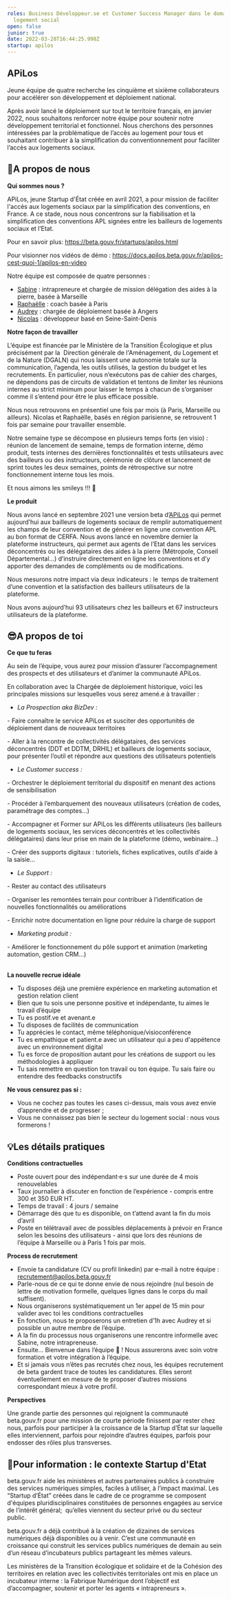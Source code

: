 ```yaml
---
roles: Business Développeur.se et Customer Success Manager dans le domaine du
  logement social
open: false
junior: true
date: 2022-03-28T16:44:25.998Z
startup: apilos
---
```

## APiLos



Jeune équipe de quatre recherche les cinquième et sixième collaborateurs pour accélérer son développement et déploiement national.

Après avoir lancé le déploiement sur tout le territoire français, en janvier 2022, nous souhaitons renforcer notre équipe pour soutenir notre développement territorial et fonctionnel. Nous cherchons des personnes intéressées par la problématique de l’accès au logement pour tous et souhaitant contribuer à la simplification du conventionnement pour faciliter l’accès aux logements sociaux.



## 👫A propos de nous 

**Qui sommes nous ?**

APiLos, jeune Startup d'État créée en avril 2021, a pour mission de faciliter l'accès aux logements sociaux par la simplification des conventions, en France. A ce stade, nous nous concentrons sur la fiabilisation et la simplification des conventions APL signées entre les bailleurs de logements sociaux et l’Etat.

Pour en savoir plus: <https://beta.gouv.fr/startups/apilos.html>

Pour visionner nos vidéos de démo : <https://docs.apilos.beta.gouv.fr/apilos-cest-quoi-1/apilos-en-video> 

Notre équipe est composée de quatre personnes :

* [Sabine](https://www.linkedin.com/in/sabine-marini-b6747756?originalSubdomain=fr) : intrapreneure et chargée de mission délégation des aides à la pierre, basée à Marseille
* [Raphaëlle](https://www.linkedin.com/in/rapha%C3%ABlle-neyton-93ab4037/) : coach basée à Paris
* [Audrey](https://www.linkedin.com/in/audrey-houssais/) : chargée de déploiement basée à Angers
* [Nicolas](https://www.linkedin.com/in/nicolas-oudard-9534075/) : développeur basé en Seine-Saint-Denis 

**Notre façon de travailler**

L’équipe est financée par le Ministère de la Transition Écologique et plus précisément par la  Direction générale de l'Aménagement, du Logement et de la Nature (DGALN) qui nous laissent une autonomie totale sur la communication, l’agenda, les outils utilisés, la gestion du budget et les recrutements. En particulier, nous n’exécutons pas de cahier des charges, ne dépendons pas de circuits de validation et tentons de limiter les réunions internes au strict minimum pour laisser le temps à chacun de s’organiser comme il s’entend pour être le plus efficace possible. 

Nous nous retrouvons en présentiel une fois par mois (à Paris, Marseille ou ailleurs). Nicolas et Raphaëlle, basés en région parisienne, se retrouvent 1 fois par semaine pour travailler ensemble. 

Notre semaine type se décompose en plusieurs temps forts (en visio) : réunion de lancement de semaine, temps de formation interne, démo produit, tests internes des dernières fonctionnalités et tests utilisateurs avec des bailleurs ou des instructeurs, cérémonie de clôture et lancement de sprint toutes les deux semaines, points de rétrospective sur notre fonctionnement interne tous les mois. 

Et nous aimons les smileys !!! 🤪

**Le produit**

Nous avons lancé en septembre 2021 une version beta d’[APiLos](https://apilos.beta.gouv.fr/) qui permet aujourd’hui aux bailleurs de logements sociaux de remplir automatiquement les champs de leur convention et de générer en ligne une convention APL au bon format de CERFA. Nous avons lancé en novembre dernier la plateforme instructeurs, qui permet aux agents de l’Etat dans les services déconcentrés ou les délégataires des aides à la pierre (Métropole, Conseil Départemental…) d’instruire directement en ligne les conventions et d’y apporter des demandes de compléments ou de modifications. 

Nous mesurons notre impact via deux indicateurs : le  temps de traitement d’une convention et la satisfaction des bailleurs utilisateurs de la plateforme. 

Nous avons aujourd’hui 93 utilisateurs chez les bailleurs et 67 instructeurs utilisateurs de la plateforme.



## 😎A propos de toi 

**Ce que tu feras** 

Au sein de l’équipe, vous aurez pour mission d’assurer l’accompagnement des prospects et des utilisateurs et d’animer la communauté APiLos.

En collaboration avec la Chargée de déploiement historique, voici les principales missions sur lesquelles vous serez amené.e à travailler :

* *La Prospection aka BizDev :*

\- Faire connaître le service APiLos et susciter des opportunités de déploiement dans de nouveaux territoires

\- Aller à la rencontre de collectivités délégataires, des services déconcentrés (DDT et DDTM, DRHIL) et bailleurs de logements sociaux, pour présenter l’outil et répondre aux questions des utilisateurs potentiels

* *Le Customer success :*

\- Orchestrer le déploiement territorial du dispositif en menant des actions de sensibilisation

\- Procéder à l’embarquement des nouveaux utilisateurs (création de codes, paramétrage des comptes…)

\- Accompagner et Former sur APiLos les différents utilisateurs (les bailleurs de logements sociaux, les services déconcentrés et les collectivités délégataires) dans leur prise en main de la plateforme (démo, webinaire…)

\- Créer des supports digitaux : tutoriels, fiches explicatives, outils d'aide à la saisie...

* *Le Support :*

\- Rester au contact des utilisateurs

\- Organiser les remontées terrain pour contribuer à l’identification de nouvelles fonctionnalités ou améliorations

\- Enrichir notre documentation en ligne pour réduire la charge de support

* *Marketing produit :*

\- Améliorer le fonctionnement du pôle support et animation (marketing automation, gestion CRM…)



\
**La nouvelle recrue idéale**

* Tu disposes déjà une première expérience en marketing automation et gestion relation client 
* Bien que tu sois une personne positive et indépendante, tu aimes le travail d’équipe
* Tu es postif.ve et avenant.e
* Tu disposes de facilités de communication
* Tu apprécies le contact, même téléphonique/visioconférence
* Tu es empathique et patient.e avec un utilisateur qui a peu d'appétence avec un environnement digital
* Tu es force de proposition autant pour les créations de support ou les méthodologies à appliquer
* Tu sais remettre en question ton travail ou ton équipe. Tu sais faire ou entendre des feedbacks constructifs



**Ne vous censurez pas si :**

* Vous ne cochez pas toutes les cases ci-dessus, mais vous avez envie d’apprendre et de progresser ;
* Vous ne connaissez pas bien le secteur du logement social : nous vous formerons ! 

## 💡Les détails pratiques

**Conditions contractuelles** 

* Poste ouvert pour des indépendant·e·s sur une durée de 4 mois renouvelables
* Taux journalier à discuter en fonction de l’expérience - compris entre 300 et 350 EUR HT. 
* Temps de travail : 4 jours / semaine 
* Démarrage dès que tu es disponible, on t’attend avant la fin du mois d’avril
* Poste en télétravail avec de possibles déplacements à prévoir en France selon les besoins des utilisateurs - ainsi que lors des réunions de l’équipe à Marseille ou à Paris 1 fois par mois. 

**Process de recrutement**

* Envoie ta candidature (CV ou profil linkedin) par e-mail à notre équipe : [recrutement@apilos.beta.gouv.fr](mailto:recrutement@apilos.beta.gouv.fr)
* Parle-nous de ce qui te donne envie de nous rejoindre (nul besoin de lettre de motivation formelle, quelques lignes dans le corps du mail suffisent).
* Nous organiserons systématiquement un 1er appel de 15 min pour valider avec toi les conditions contractuelles
* En fonction, nous te proposerons un entretien d’1h avec Audrey et si possible un autre membre de l’équipe. 
* A la fin du processus nous organiserons une rencontre informelle avec Sabine, notre intrapreneuse.
* Ensuite… Bienvenue dans l’équipe 🍾 ! Nous assurerons avec soin votre formation et votre intégration à l’équipe. 
* Et si jamais vous n’êtes pas recrutés chez nous, les équipes recrutement de beta gardent trace de toutes les candidatures. Elles seront éventuellement en mesure de te proposer d’autres missions correspondant mieux à votre profil. 

**Perspectives**

Une grande partie des personnes qui rejoignent la communauté beta.gouv.fr pour une mission de courte période finissent par rester chez nous, parfois pour participer à la croissance de la Startup d’État sur laquelle elles interviennent, parfois pour rejoindre d’autres équipes, parfois pour endosser des rôles plus transverses. 



## **🧐Pour information : le contexte Startup d'Etat**

beta.gouv.fr aide les ministères et autres partenaires publics à construire des services numériques simples, faciles à utiliser, à l’impact maximal. Les “Startup d’État” créées dans le cadre de ce programme se composent d'équipes pluridisciplinaires constituées de personnes engagées au service de l’intérêt général;  qu’elles viennent du secteur privé ou du secteur public. 

beta.gouv.fr a déjà contribué à la création de dizaines de services numériques déjà disponibles ou à venir. C’est une communauté en croissance qui construit les services publics numériques de demain au sein d’un réseau d’incubateurs publics partageant les mêmes valeurs.

Les ministères de la Transition écologique et solidaire et de la Cohésion des territoires en relation avec les collectivités territoriales ont mis en place un incubateur interne : la Fabrique Numérique dont l’objectif est d’accompagner, soutenir et porter les agents « intrapreneurs ».
